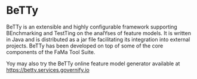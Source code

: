 BeTTy
=====
 BeTTy is an extensible and highly configurable framework supporting BEnchmarking and TestTing on the analYses of feature models. It is written in Java and is distributed as a jar file facilitating its integration into external projects. BeTTy has been developed on top of some of the core components of the FaMa Tool Suite. 

Yoy may also try the BeTTy online feature model generator available at https://betty.services.governify.io
